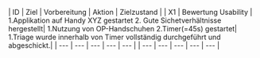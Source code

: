 | ID | Ziel | Vorbereitung | Aktion | Zielzustand |
| X1 | Bewertung Usability | 1.Applikation auf Handy XYZ gestartet 2. Gute Sichetverhältnisse hergestellt| 1.Nutzung von OP-Handschuhen 2.Timer(=45s) gestartet| 1.Triage wurde innerhalb von Timer vollständig durchgeführt und abgeschickt.|
| --- | --- | --- | --- | --- |
| --- | --- | --- | --- | --- |


